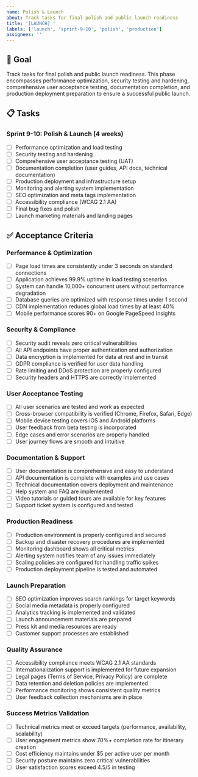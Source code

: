 ```yaml
---
name: Polish & Launch
about: Track tasks for final polish and public launch readiness
title: '[LAUNCH] '
labels: ['launch', 'sprint-9-10', 'polish', 'production']
assignees: ''
---
```


## 🎯 Goal

Track tasks for final polish and public launch readiness. This phase encompasses performance optimization, security testing and hardening, comprehensive user acceptance testing, documentation completion, and production deployment preparation to ensure a successful public launch.

## 📋 Tasks

### Sprint 9-10: Polish & Launch (4 weeks)
- [ ] Performance optimization and load testing
- [ ] Security testing and hardening
- [ ] Comprehensive user acceptance testing (UAT)
- [ ] Documentation completion (user guides, API docs, technical documentation)
- [ ] Production deployment and infrastructure setup
- [ ] Monitoring and alerting system implementation
- [ ] SEO optimization and meta tags implementation
- [ ] Accessibility compliance (WCAG 2.1 AA)
- [ ] Final bug fixes and polish
- [ ] Launch marketing materials and landing pages

## ✅ Acceptance Criteria

### Performance & Optimization
- [ ] Page load times are consistently under 3 seconds on standard connections
- [ ] Application achieves 99.9% uptime in load testing scenarios
- [ ] System can handle 10,000+ concurrent users without performance degradation
- [ ] Database queries are optimized with response times under 1 second
- [ ] CDN implementation reduces global load times by at least 40%
- [ ] Mobile performance scores 90+ on Google PageSpeed Insights

### Security & Compliance
- [ ] Security audit reveals zero critical vulnerabilities
- [ ] All API endpoints have proper authentication and authorization
- [ ] Data encryption is implemented for data at rest and in transit
- [ ] GDPR compliance is verified for user data handling
- [ ] Rate limiting and DDoS protection are properly configured
- [ ] Security headers and HTTPS are correctly implemented

### User Acceptance Testing
- [ ] All user scenarios are tested and work as expected
- [ ] Cross-browser compatibility is verified (Chrome, Firefox, Safari, Edge)
- [ ] Mobile device testing covers iOS and Android platforms
- [ ] User feedback from beta testing is incorporated
- [ ] Edge cases and error scenarios are properly handled
- [ ] User journey flows are smooth and intuitive

### Documentation & Support
- [ ] User documentation is comprehensive and easy to understand
- [ ] API documentation is complete with examples and use cases
- [ ] Technical documentation covers deployment and maintenance
- [ ] Help system and FAQ are implemented
- [ ] Video tutorials or guided tours are available for key features
- [ ] Support ticket system is configured and tested

### Production Readiness
- [ ] Production environment is properly configured and secured
- [ ] Backup and disaster recovery procedures are implemented
- [ ] Monitoring dashboard shows all critical metrics
- [ ] Alerting system notifies team of any issues immediately
- [ ] Scaling policies are configured for handling traffic spikes
- [ ] Production deployment pipeline is tested and automated

### Launch Preparation
- [ ] SEO optimization improves search rankings for target keywords
- [ ] Social media metadata is properly configured
- [ ] Analytics tracking is implemented and validated
- [ ] Launch announcement materials are prepared
- [ ] Press kit and media resources are ready
- [ ] Customer support processes are established

### Quality Assurance
- [ ] Accessibility compliance meets WCAG 2.1 AA standards
- [ ] Internationalization support is implemented for future expansion
- [ ] Legal pages (Terms of Service, Privacy Policy) are complete
- [ ] Data retention and deletion policies are implemented
- [ ] Performance monitoring shows consistent quality metrics
- [ ] User feedback collection mechanisms are in place

### Success Metrics Validation
- [ ] Technical metrics meet or exceed targets (performance, availability, scalability)
- [ ] User engagement metrics show 70%+ completion rate for itinerary creation
- [ ] Cost efficiency maintains under $5 per active user per month
- [ ] Security posture maintains zero critical vulnerabilities
- [ ] User satisfaction scores exceed 4.5/5 in testing